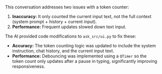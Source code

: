 This conversation addresses two issues with a token counter:
1.  **Inaccuracy:** It only counted the current input text, not the full context (system prompt + history + current input).
2.  **Performance:** Frequent updates slowed down text input.

The AI provided code modifications to `ask_src/ui.py` to fix these:
*   **Accuracy:** The token counting logic was updated to include the system instruction, chat history, and the current input text.
*   **Performance:** Debouncing was implemented using a `QTimer` so the token count only updates after a pause in typing, significantly improving responsiveness.